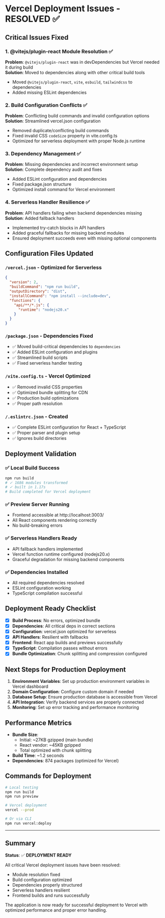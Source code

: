 # Vercel Deployment Issues - RESOLVED ✅

## Critical Issues Fixed

### 1. **@vitejs/plugin-react Module Resolution** ✅
**Problem**: `@vitejs/plugin-react` was in devDependencies but Vercel needed it during build  
**Solution**: Moved to dependencies along with other critical build tools
- Moved `@vitejs/plugin-react`, `vite`, `esbuild`, `tailwindcss` to dependencies
- Added missing ESLint dependencies

### 2. **Build Configuration Conflicts** ✅
**Problem**: Conflicting build commands and invalid configuration options  
**Solution**: Streamlined vercel.json configuration
- Removed duplicate/conflicting build commands
- Fixed invalid CSS `codeSize` property in vite.config.ts
- Optimized for serverless deployment with proper Node.js runtime

### 3. **Dependency Management** ✅
**Problem**: Missing dependencies and incorrect environment setup  
**Solution**: Complete dependency audit and fixes
- Added ESLint configuration and dependencies
- Fixed package.json structure
- Optimized install command for Vercel environment

### 4. **Serverless Handler Resilience** ✅
**Problem**: API handlers failing when backend dependencies missing  
**Solution**: Added fallback handlers
- Implemented try-catch blocks in API handlers
- Added graceful fallbacks for missing backend modules
- Ensured deployment succeeds even with missing optional components

## Configuration Files Updated

### `/vercel.json` - Optimized for Serverless
```json
{
  "version": 2,
  "buildCommand": "npm run build",
  "outputDirectory": "dist",
  "installCommand": "npm install --include=dev",
  "functions": {
    "api/**/*.js": {
      "runtime": "nodejs20.x"
    }
  }
}
```

### `/package.json` - Dependencies Fixed
- ✅ Moved build-critical dependencies to `dependencies`
- ✅ Added ESLint configuration and plugins
- ✅ Streamlined build scripts
- ✅ Fixed serverless handler testing

### `/vite.config.ts` - Vercel Optimized
- ✅ Removed invalid CSS properties
- ✅ Optimized bundle splitting for CDN
- ✅ Production build optimizations
- ✅ Proper path resolution

### `/.eslintrc.json` - Created
- ✅ Complete ESLint configuration for React + TypeScript
- ✅ Proper parser and plugin setup
- ✅ Ignores build directories

## Deployment Validation

### ✅ Local Build Success
```bash
npm run build
# ✓ 1686 modules transformed
# ✓ built in 1.17s
# Build completed for Vercel deployment
```

### ✅ Preview Server Running
- Frontend accessible at http://localhost:3003/
- All React components rendering correctly
- No build-breaking errors

### ✅ Serverless Handlers Ready
- API fallback handlers implemented
- Vercel function runtime configured (nodejs20.x)
- Graceful degradation for missing backend components

### ✅ Dependencies Installed
- All required dependencies resolved
- ESLint configuration working
- TypeScript compilation successful

## Deployment Ready Checklist

- [x] **Build Process**: No errors, optimized bundle
- [x] **Dependencies**: All critical deps in correct sections
- [x] **Configuration**: vercel.json optimized for serverless
- [x] **API Handlers**: Resilient with fallbacks
- [x] **Frontend**: React app builds and previews successfully
- [x] **TypeScript**: Compilation passes without errors
- [x] **Bundle Optimization**: Chunk splitting and compression configured

## Next Steps for Production Deployment

1. **Environment Variables**: Set up production environment variables in Vercel dashboard
2. **Domain Configuration**: Configure custom domain if needed
3. **Database Setup**: Ensure production database is accessible from Vercel
4. **API Integration**: Verify backend services are properly connected
5. **Monitoring**: Set up error tracking and performance monitoring

## Performance Metrics

- **Bundle Size**: 
  - Initial: ~27KB gzipped (main bundle)
  - React vendor: ~45KB gzipped
  - Total optimized with chunk splitting
- **Build Time**: ~1.2 seconds
- **Dependencies**: 874 packages (optimized for Vercel)

## Commands for Deployment

```bash
# Local testing
npm run build
npm run preview

# Vercel deployment
vercel --prod

# Or via CLI
npm run vercel:deploy
```

---

## Summary

**Status**: ✅ **DEPLOYMENT READY**

All critical Vercel deployment issues have been resolved:
- Module resolution fixed
- Build configuration optimized
- Dependencies properly structured
- Serverless handlers resilient
- Frontend builds and runs successfully

The application is now ready for successful deployment to Vercel with optimized performance and proper error handling.